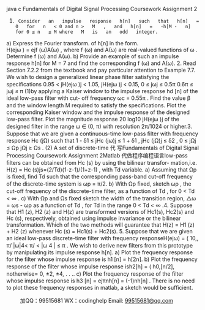 java c
Fundamentals of Digital Signal Processing 
Coursework Assignment 2 
1.      Consider   an   impulse   response   h[n]   such   that   h[n]   =   0   for   n   < 0 and n >   M   ,   and   h[n]   =   -h[M -   n] for 0 ≤ n   ≤ M where   M   is   an   odd   integer.
a)   Express the   Fourier transform. of   h[n] in   the   form.	
H(ejω ) = ejf   (ω)A(ω)   ,
where f   (ω) and A(ω) are   real-valued functions of ω .   Determine   f   (ω)   and   A(ω).
b)   Provide   an   example   of   such   an   impulse   response   h[n] for   M   =   7 and ﬁnd the corresponding   f   (ω) and   A(ω).
2.   Read Section 7.2.2 from the textbook and pay particular attention to   Example   7.7.   We wish to   design a generalized   linear phase ﬁlter satisfying the   speciﬁcations
0.95   < jH(ejω )j < 1.05, jH(ejω )j   < 0.15,
0   ≤   jωj   ≤   0.5π   0.6π   ≤   jωj   ≤   π                                                                                (1)by   applying   a   Kaiser   window   to   the   impulse   response   hd   [n] of   the   ideal   low-pass   ﬁlter   with   cut-   off   frequency   ωc         =   0.55π   .         Find   the   value   β   and   the   window   length   M   required   to   satisfy   the   speciﬁcations.   Plot the corresponding   Kaiser window and the   impulse   response of the designed   low-pass ﬁlter.   Plot the   magnitude   response
20   log10   jH(ejω )j
of   the   designed ﬁlter   in   the   range   ω   ∈   (0,   π) with   resolution   2π/1024 or   higher.3.   Suppose that we are given a continuous-time   low-pass   ﬁlter with   frequency   response   Hc   (jΩ) such that
1   - δ1      ≤   jHc (jω)j   ≤   1 + δ1   ,   jHc (jΩ)j   ≤ δ2   ,
0 ≤ jΩj ≤ Ωp               jΩj ≥ Ωs                                       . (2)
A   set   of   discrete-time   代 写Fundamentals of Digital Signal Processing Coursework Assignment 2Matlab
代做程序编程语言low-pass ﬁlters   can   be   obtained from   Hc   (s) by   using the   bilinear   transfor-   mation,i.e. 
H(z) = Hc   (s)js=(2/Td)(1-z-1)/(1+z-1)      ,
with Td    variable.
a)   Assuming   that   Ωp    is   ﬁxed,   ﬁnd   Td    such   that   the   corresponding   pass-band   cut-off   frequency   of   the   discrete-time   system   is   ωp    = π/2.
b)   With   Ωp      ﬁxed,   sketch ωp   ,   the   cut-off   frequency   of   the   discrete-time ﬁlter,   as   a   function   of   Td   ,   for   0   < Td < ∞ .
c) With   Ωp      and   Ωs    ﬁxed   sketch   the   width   of   the   transition   region,   △ω   = ωs    -   ωp      as   a   function   of Td   , for   Td      in   the   range   0   < Td < ∞ .4.    Suppose   that   H1   (z),   H2   (z)   and   H(z)   are   transformed   versions   of   Hc1(s),   Hc2(s)   and   Hc   (s),   respectively,   obtained   using   impulse   invariance   or the   bilinear transformation.    Which   of the two   methods   will   guarantee   that   H(z) = H1   (z) + H2   (z) whenever   Hc   (s) = Hc1(s) + Hc2(s).
5.   Suppose that we are given an   ideal   low-pass discrete-time ﬁlter with frequency   responseH(ejω) = ( 10,, π/ |ω|4< π/ < |ω 4 | ≤ π .
We wish to derive   new ﬁlters from this prototype   by   manipulating   its   impulse   response   h[n].
a)   Plot the frequency   response for the ﬁlter whose   impulse   response   is h1   [n] = h[2n].
b)   Plot the frequency   response of the ﬁlter whose   impulse   response   ish2[h] = ( h0,[n/2], notherwise= 0, ±2, ±4, . . ..
c)   Plot the frequency   response of the ﬁlter whose   impulse   response   is
h3   [n] = ejπnh[n]   =   (-1)nh[n]   .
There   is   no   need to plot these frequency   responses   in   matlab, a sketch would   be sufﬁcient.

         
加QQ：99515681  WX：codinghelp  Email: 99515681@qq.com
